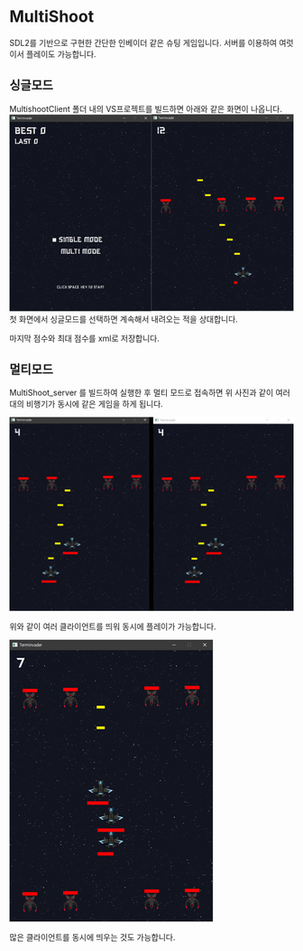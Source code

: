 # MultiShoot
SDL2를 기반으로 구현한 간단한 인베이더 같은 슈팅 게임입니다.
서버를 이용하여 여럿이서 플레이도 가능합니다.

## 싱글모드
MultishootClient 폴더 내의 VS프로젝트를 빌드하면 아래와 같은 화면이 나옵니다.
![image1](./readmeResource/image_1.png)
첫 화면에서 싱글모드를 선택하면 계속해서 내려오는 적을 상대합니다.

마지막 점수와 최대 점수를 xml로 저장합니다.

## 멀티모드

MultiShoot_server 를 빌드하여 실행한 후 멀티 모드로 접속하면 위 사진과 같이 여러대의 비행기가 동시에 같은 게임을 하게 됩니다.

![image2](./readmeResource/image_2.png)

위와 같이 여러 클라이언트를 띄워 동시에 플레이가 가능합니다.

![image3](./readmeResource/image_3.png)

많은 클라이언트를 동시에 띄우는 것도 가능합니다.